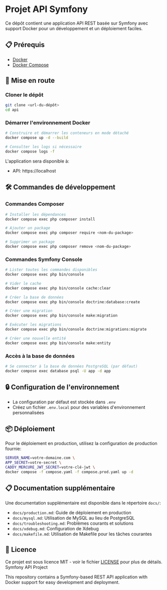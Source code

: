 # Projet API Symfony

Ce dépôt contient une application API REST basée sur Symfony avec support Docker pour un développement et un déploiement faciles.

## 📋 Prérequis

- [Docker](https://www.docker.com/get-started)
- [Docker Compose](https://docs.docker.com/compose/install/)

## 🚀 Mise en route

### Cloner le dépôt

```bash
git clone <url-du-dépôt>
cd api
```

### Démarrer l'environnement Docker

```bash
# Construire et démarrer les conteneurs en mode détaché
docker compose up -d --build

# Consulter les logs si nécessaire
docker compose logs -f
```

L'application sera disponible à:
- API: https://localhost

## 🛠️ Commandes de développement

### Commandes Composer

```bash
# Installer les dépendances
docker compose exec php composer install

# Ajouter un package
docker compose exec php composer require <nom-du-package>

# Supprimer un package
docker compose exec php composer remove <nom-du-package>
```

### Commandes Symfony Console

```bash
# Lister toutes les commandes disponibles
docker compose exec php bin/console

# Vider le cache
docker compose exec php bin/console cache:clear

# Créer la base de données
docker compose exec php bin/console doctrine:database:create

# Créer une migration
docker compose exec php bin/console make:migration

# Exécuter les migrations
docker compose exec php bin/console doctrine:migrations:migrate

# Créer une nouvelle entité
docker compose exec php bin/console make:entity
```

### Accès à la base de données

```bash
# Se connecter à la base de données PostgreSQL (par défaut)
docker compose exec database psql -U app -d app
```

## 🔒 Configuration de l'environnement

- La configuration par défaut est stockée dans `.env`
- Créez un fichier `.env.local` pour des variables d'environnement personnalisées

## 📦 Déploiement

Pour le déploiement en production, utilisez la configuration de production fournie:

```bash
SERVER_NAME=votre-domaine.com \
APP_SECRET=votre-secret \
CADDY_MERCURE_JWT_SECRET=votre-clé-jwt \
docker compose -f compose.yaml -f compose.prod.yaml up -d
```

## 📋 Documentation supplémentaire

Une documentation supplémentaire est disponible dans le répertoire `docs/`:

- `docs/production.md`: Guide de déploiement en production
- `docs/mysql.md`: Utilisation de MySQL au lieu de PostgreSQL
- `docs/troubleshooting.md`: Problèmes courants et solutions
- `docs/xdebug.md`: Configuration de Xdebug
- `docs/makefile.md`: Utilisation de Makefile pour les tâches courantes

## 📝 Licence

Ce projet est sous licence MIT - voir le fichier [LICENSE](LICENSE) pour plus de détails. Symfony API Project

This repository contains a Symfony-based REST API application with Docker support for easy development and deployment.
